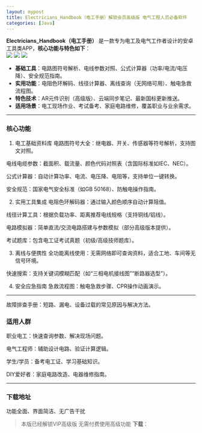 ```yaml
---
layout: mypost
title: Electricians_Handbook（电工手册）解锁会员高级版 电气工程人员必备软件
categories: [Java]
---
```


**Electricians_Handbook（电工手册）** 是一款专为电工及电气工作者设计的安卓工具类APP，**核心功能与特色如下**：  
![](https://gcore.jsdelivr.net/gh/jikcc/jikcc.github.io/IMG/20241224111801697.png)
![](https://gcore.jsdelivr.net/gh/jikcc/jikcc.github.io/IMG/20241224111846482.png)
![](https://cdn.jsdelivr.net/gh/jikcc/jikcc.github.io//IMG/20241224111942897.png)
- **基础工具**：电路图符号解析、电线参数对照、公式计算器（功率/电流/电压降）、安全规范指南。  
- **实用功能**：电阻色环解码、线径计算器、离线查询（无网络可用）、触电急救流程图。  
- **特色技术**：AR元件识别（高级版）、云端同步笔记、最新国标更新推送。  
- **适用场景**：电工现场作业、考试备考、家庭电路维修，覆盖职业与业余需求。  

---

### **核心功能**
1. 电工基础资料库
电路图符号大全：继电器、开关、传感器等符号解析，支持图文对照。

电线电缆参数：截面积、载流量、颜色代码对照表（含国际标准如IEC、NEC）。

公式计算器：自动计算功率、电流、电压降、电阻等，支持单位一键转换。

安全规范：国家电气安全标准（如GB 50168）、防触电操作指南。

2. 实用工具集成
电阻色环解码器：通过输入颜色顺序自动计算阻值。

线径计算工具：根据负载功率、距离推荐电线规格（支持铜线/铝线）。

电路模拟器：简单直流/交流电路搭建与参数模拟（部分高级版本提供）。

考试题库：包含电工证考试真题（初级/高级技师题库）。

3. 离线与便携性
全功能离线使用：无需网络即可查询资料，适合工地、车间等无信号环境。

快速搜索：支持关键词模糊匹配（如“三相电机接线图”“断路器选型”）。

4. 安全应急指南
急救流程图：触电急救步骤、CPR操作动画演示。

---

故障排查手册：短路、漏电、设备过载的常见原因与解决方法。

### **适用人群**
职业电工：快速查询参数、解决现场问题。

电气工程师：辅助设计电路、验证计算逻辑。

学生/学员：备考电工证、学习基础知识。

DIY爱好者：家庭电路改造、电器维修指南。

---
### **下载地址**
功能全面、界面简洁、无广告干扰
> 本版已经解锁VIP高级版 无需付费使用高级功能
**下载**：
